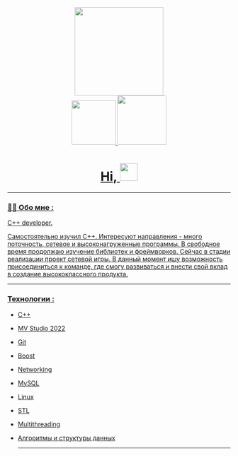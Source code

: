 

<!--
**yuriykornienko/yuriykornienko** is a ✨ _special_ ✨ repository because its `README.md` (this file) appears on your GitHub profile.

Here are some ideas to get you started:

- 🔭 I’m currently working on ...
- 🌱 I’m currently learning ...
- 👯 I’m looking to collaborate on ...
- 🤔 I’m looking for help with ...
- 💬 Ask me about ...
- 📫 How to reach me: ...
- 😄 Pronouns: ...
- ⚡ Fun fact: ...
-->
<div id="header" align="center">
  <img src="https://media2.giphy.com/media/v1.Y2lkPTc5MGI3NjExaWxoa3dmYjBieHZxdDQzb3E4cGJxOG5kaTAxd2piZ3M4dTJieGFpNiZlcD12MV9pbnRlcm5hbF9naWZfYnlfaWQmY3Q9Zw/QpVUMRUJGokfqXyfa1/giphy.webp" width="200"/>
</div>

<div id="badges" align="center">
  <a href="www.linkedin.com/in/yuriy-kornienko-91b337312">
     <img src="https://img.shields.io/badge/Linkedin-blue?style=flat&logo=Telegram&logoColor=white)]" width="100"/ >
  </a>
  <a href="https://t.me/CheGuevara1928">
    <img src="https://img.shields.io/badge/Telegram-blue?style=flat&logo=Telegram&logoColor=white)]" width="111"/ >

</div>

<h1><div id="badges" align="center">
 Hi, 
  <img src="https://media.giphy.com/media/hvRJCLFzcasrR4ia7z/giphy.gif" width="40px"/>
</h1>

---

### :man_technologist: Обо мне :
C++ developer. 

Самостоятельно изучил С++. 
Интересуют направления - много поточность, сетевое и высоконагруженные программы. В свободное время продолжаю изучение библиотек и фреймворков. Сейчас в стадии реализации проект сетевой игры. В данный момент ищу возможность присоединиться к команде, где смогу развиваться и внести свой вклад в создание высококлассного продукта.

- ---

###  Технологии :
- C++
- MV Studio 2022
- Git
- Boost
- Networking
- MySQL
- Linux
- STL
- Multithreading
- Алгоритмы и структуры данных

  ---

